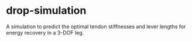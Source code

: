 # drop-simulation
A simulation to predict the optimal tendon stiffnesses and lever lengths for energy recovery in a 3-DOF leg.
